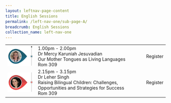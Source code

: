 ```yaml
---
layout: leftnav-page-content
title: English Sessions
permalink: /left-nav-one/sub-page-A/
breadcrumb: English Sessions
collection_name: left-nav-one
---
```


<table>
  <tr>
    <td>
      <img src="/images/sharing-sessions-left-markers-el1.png" alt="Dr Mercy Karuniah Jesuvadian" style="width:150px;" />
    </td>
    <td>1.00pm - 2.00pm<br>Dr Mercy Karuniah Jesuvadian<br>Our Mother Tongues as Living Languages<br> Rom 309
    </td>
    <td>Register
    </td>
  </tr>
  <tr>
    <td>
      <img src="/images/sharing-sessions-left-markers-el2.png" alt="Dr Leher Singh" style="width:150px;" />
    </td>
    <td>2.15pm - 3.15pm<br>Dr Leher Singh<br>Raising Bilingual Children: Challenges, Opportunities and Strategies for Success<br> Rom 309
    </td>
    <td>Register
    </td>
  </tr>

</table>
